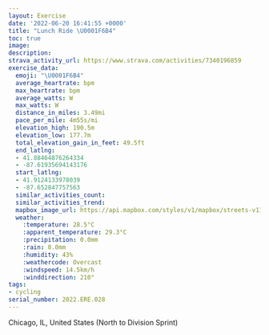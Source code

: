 ```yaml
---
layout: Exercise
date: '2022-06-20 16:41:55 +0000'
title: "Lunch Ride \U0001F6B4"
toc: true
image:
description:
strava_activity_url: https://www.strava.com/activities/7340196859
exercise_data:
  emoji: "\U0001F6B4"
  average_heartrate: bpm
  max_heartrate: bpm
  average_watts: W
  max_watts: W
  distance_in_miles: 3.49mi
  pace_per_mile: 4m55s/mi
  elevation_high: 190.5m
  elevation_low: 177.7m
  total_elevation_gain_in_feet: 49.5ft
  end_latlng:
  - 41.88464876264334
  - -87.61935694143176
  start_latlng:
  - 41.9124133978039
  - -87.652847757563
  similar_activities_count:
  similar_activities_trend:
  mapbox_image_url: https://api.mapbox.com/styles/v1/mapbox/streets-v11/static/path-5+787af2-1.0(q_y~Fhu~uOPSADKEBDD%3F%3F%40O%40B%3FAABABFB%3FCABA%40B%40REFHBGBHHRHLABAXA%3FBREJABGAMH%5BCk%40CcDAuADo%40CWF%5DHWlBwCHEr%40y%40%5Cu%40z%40uAXi%40JKt%40eA%5Ew%40t%40kAFOLKJON%5B%60AwAj%40y%40LMR_%40z%40qAZc%40VWj%40cAfC_EnGyJdBqCl%40%7D%40Ra%40f%40o%40NGVm%40Xi%40%60AqAXi%40RWFQXg%40BOCg%40GcGW%7BB%40aDGsA%40qBC%7D%40BsBRIRBXEd%40Bf%40%40%60CGfA%3Fh%40CXBh%40Ef%40%3FhBEZErA%40bACf%40GzACpABnBCh%40EvB%3F%5EGf%40%3FFCj%40DPCNHHGV%40l%40Cx%40ATDTC%5C%3FFAHIHD%60%40APDLE%7CCEf%40Gd%40BbAChAM%5C%40JBlBDHDH%3FT%3Fd%40In%40FNEJBt%40CL%3FLA%7C%40B%5CEJBZC%60CApAMDC%40BFCJJRDv%40MZOGF%3FQHPTVRHJOF%3FNXHDPDHFTCPGBJG%3Fb%40OpAKFDLA%60%40GBAACX%40HCNBXIRAHBF%3FTIP%40HEBINICc%40%60%40OPq%40ZY%3FUE_%40F%5D%3FYHMGGFQMi%40S%5DE%5BQSEMh%40i%40%3FGUa%40DKNeA%3FWNoAMIE_%40H%5BIKFI%5EKCKLUEa%40FSAy%40Bm%40G%5B%40_%40IW%40MIEAGMMHGh%40SIo%40KOEYWc%40D%5D%3Fq%40AM%40QCGBQIc%40HU%3FQRi%40AIF%5DC%5BB%5D%40%7D%40C_%40B%5DBM%3FMIg%40MSHQGUSyAH_%40%3Fu%40BM%40YCKCe%40%40GEa%40FmAEu%40XAAA%5CBZ%3FJAb%40XD%3F%5CGZKROJRHBHALELK%3FKESBkBAe%40Fu%40E%7B%40G%5D%40%5BCQEYBG%3FSCY%3F%5BCGHo%40CSB%5BCGCAKBCADENE),pin-s-s+e5b22e(-87.65285,41.91241),pin-s-f+89ae00(-87.61936000000001,41.884640000000005)/auto/800x800?access_token=pk.eyJ1Ijoiam9zaGJlY2ttYW4iLCJhIjoiY205eWR2aDd1MWZ6djJrbXc4a3M0bWZleiJ9.XiG9OWkNcZk2QzjJbxLB4A
  weather:
    :temperature: 28.5°C
    :apparent_temperature: 29.3°C
    :precipitation: 0.0mm
    :rain: 0.0mm
    :humidity: 43%
    :weathercode: Overcast
    :windspeed: 14.5km/h
    :winddirection: 210°
tags:
- cycling
serial_number: 2022.ERE.028
---
```

Chicago, IL, United States (North to Division Sprint)
